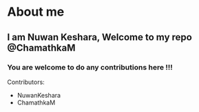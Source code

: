 # About me
## I am Nuwan Keshara, Welcome to my repo @ChamathkaM
### You are welcome to do any contributions here !!!

Contributors:
* NuwanKeshara
* ChamathkaM
